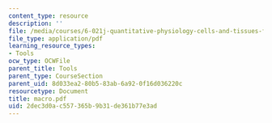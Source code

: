 ```yaml
---
content_type: resource
description: ''
file: /media/courses/6-021j-quantitative-physiology-cells-and-tissues-fall-2004/2dec3d0ac557365b9b31de361b77e3ad_macro.pdf
file_type: application/pdf
learning_resource_types:
- Tools
ocw_type: OCWFile
parent_title: Tools
parent_type: CourseSection
parent_uid: 8d033ea2-80b5-83ab-6a92-0f16d036220c
resourcetype: Document
title: macro.pdf
uid: 2dec3d0a-c557-365b-9b31-de361b77e3ad
---
```

